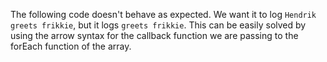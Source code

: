The following code doesn't behave as expected. We want it to log `Hendrik greets frikkie`, but it logs `greets frikkie`. This can be easily solved by using the arrow syntax for the callback function we are passing to the forEach function of the array.
